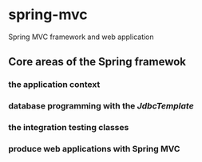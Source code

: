 # spring-mvc
Spring MVC framework  and web application


## Core areas of the Spring framewok 

### the application context

### database programming with the *JdbcTemplate*

### the integration testing classes 

### produce web applications with Spring MVC
